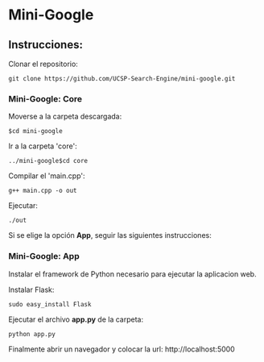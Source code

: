 # Mini-Google

## Instrucciones:

Clonar el repositorio:
```
git clone https://github.com/UCSP-Search-Engine/mini-google.git
```
### Mini-Google: Core
Moverse a la carpeta descargada:
```
$cd mini-google
```

Ir a la carpeta 'core':
```
../mini-google$cd core
```
Compilar el 'main.cpp':
```
g++ main.cpp -o out
```
Ejecutar:
```
./out
```
Si se elige la opción **App**, seguir las siguientes instrucciones:

### Mini-Google: App

Instalar el framework de Python necesario para ejecutar la aplicacion web.

Instalar Flask:

```
sudo easy_install Flask
```
Ejecutar el archivo **app.py** de la carpeta:

```
python app.py
```

Finalmente abrir un navegador y colocar la url: http://localhost:5000
